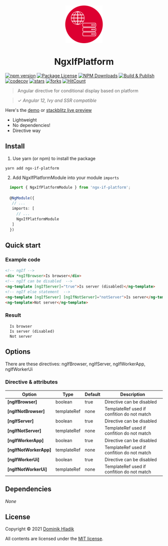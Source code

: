 <p align="center">
  <a href="https://github.com/Celtian/ngx-if-platform" target="blank"><img src="assets/logo.svg?sanitize=true" alt="" width="120"></a>
  <h1 align="center">NgxIfPlatform</h1>
</p>

[![npm version](https://badge.fury.io/js/ngx-if-platform.svg)](https://badge.fury.io/js/ngx-if-platform)
[![Package License](https://img.shields.io/npm/l/ngx-if-platform.svg)](https://www.npmjs.com/ngx-if-platform)
[![NPM Downloads](https://img.shields.io/npm/dm/ngx-if-platform.svg)](https://www.npmjs.com/ngx-if-platform)
[![Build & Publish](https://github.com/celtian/ngx-if-platform/workflows/Build%20&%20Publish/badge.svg)](https://github.com/celtian/ngx-if-platform/actions)
[![codecov](https://codecov.io/gh/Celtian/ngx-if-platform/branch/master/graph/badge.svg?token=1IRUKIKM0D)](https://codecov.io/gh/celtian/ngx-if-platform/)
[![stars](https://badgen.net/github/stars/celtian/ngx-if-platform)](https://github.com/celtian/ngx-if-platform/)
[![forks](https://badgen.net/github/forks/celtian/ngx-if-platform)](https://github.com/celtian/ngx-if-platform/)
[![HitCount](http://hits.dwyl.com/celtian/ngx-if-platform.svg)](http://hits.dwyl.com/celtian/ngx-if-platform)

> Angular directive for conditional display based on platform

> ✓ _Angular 12, Ivy and SSR compatible_

Here's the [demo](http://celtian.github.io/ngx-if-platform/) or [stackblitz live preview](https://stackblitz.com/edit/ngx-if-platform)

- Lightweight
- No dependencies!
- Directive way

## Install

1. Use yarn (or npm) to install the package

```terminal
yarn add ngx-if-platform
```

2. Add NgxIfPlatformModule into your module `imports`

```typescript
  import { NgxIfPlatformModule } from 'ngx-if-platform';

  @NgModule({
   // ...
   imports: [
     // ...
     NgxIfPlatformModule
   ]
  })
```

## Quick start

### Example code

```html
<!-- ngIf -->
<div *ngIfBrowser>Is browser</div>
<!-- ngIf can be disabled  -->
<ng-template [ngIfServer]="true">Is server (disabled)</ng-template>
<!-- ngIf else statement  -->
<ng-template [ngIfServer] [ngIfNotServer]="notServer">Is server</ng-template>
<ng-template>Not server</ng-template>
```

### Result

```code
  Is browser
  Is server (disabled)
  Not server
```

## Options

There are these directives: ngIfBrowser, ngIfServer, ngIfWorkerApp, ngIfWorkerUi

### Directive & attributes

| Option                 | Type        | Default | Description                                |
| ---------------------- | ----------- | ------- | ------------------------------------------ |
| **[ngIfBrowser]**      | boolean     | true    | Directive can be disabled                  |
| **[ngIfNotBrowser]**   | templateRef | none    | TemplateRef used if confition do not match |
| **[ngIfServer]**       | boolean     | true    | Directive can be disabled                  |
| **[ngIfNotServer]**    | templateRef | none    | TemplateRef used if confition do not match |
| **[ngIfWorkerApp]**    | boolean     | true    | Directive can be disabled                  |
| **[ngIfNotWorkerApp]** | templateRef | none    | TemplateRef used if confition do not match |
| **[ngIfWorkerUi]**     | boolean     | true    | Directive can be disabled                  |
| **[ngIfNotWorkerUi]**  | templateRef | none    | TemplateRef used if confition do not match |

## Dependencies

_None_

## License

Copyright &copy; 2021 [Dominik Hladik](https://github.com/Celtian)

All contents are licensed under the [MIT license].

[mit license]: LICENSE

